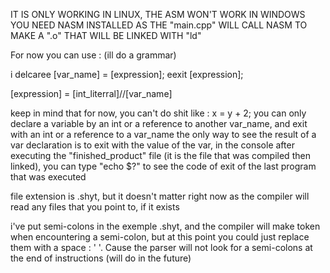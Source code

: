 IT IS ONLY WORKING IN LINUX, THE ASM WON'T WORK IN WINDOWS
YOU NEED NASM INSTALLED AS THE "main.cpp" WILL CALL NASM TO MAKE A ".o" THAT WILL BE LINKED WITH "ld"

For now you can use :
(ill do a grammar)

i delcaree [var_name] = [expression];
eexit [expression];

[expression] = [int_literral]//[var_name]

keep in mind that for now, you can't do shit like : x = y + 2;
you can only declare a variable by an int or a reference to another var_name, and exit with an int or a reference to a var_name
the only way to see the result of a var declaration is to exit with the value of the var, in the console after executing the "finished_product" file (it is the file that was compiled then linked), you can type "echo $?" to see the code of exit of the last program that was executed

file extension is .shyt, but it doesn't matter right now as the compiler will read any files that you point to, if it exists

i've put semi-colons in the exemple .shyt, and the compiler will make token when encountering a semi-colon, but at this point you could just replace them with a space : ' '. Cause the parser will not look for a semi-colons at the end of instructions (will do in the future)
